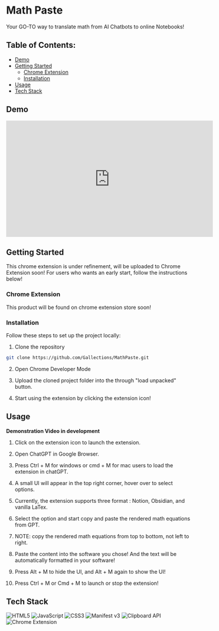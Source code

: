 # Math Paste
Your GO-TO way to translate math from AI Chatbots to online Notebooks!

## Table of Contents:
- [Demo](#demo)
- [Getting Started](#getting-started)
  - [Chrome Extension](#chrome-extension)
  - [Installation](#installation)
- [Usage](#usage)
- [Tech Stack](#tech-stack)

## Demo
<iframe width="560" height="315" src="https://www.youtube.com/watch?v=m4J2uIUJ6IE" 
frameborder="0" allowfullscreen></iframe>

## Getting Started
This chrome extension is under refinement, will be uploaded to Chrome Extension soon! For users who wants an early start, follow the instructions below!

### Chrome Extension
This product will be found on chrome extension store soon!

### Installation
<b></b>
Follow these steps to set up the project locally:<br>
1. Clone the repository

```bash
git clone https://github.com/Gallections/MathPaste.git
```

2. Open Chrome Developer Mode

3. Upload the cloned project folder into the through "load unpacked" button.

4. Start using the extension by clicking the extension icon!


## Usage
<b>Demonstration Video in development</b>
1. Click on the extension icon to launch the extension.

2. Open ChatGPT in Google Browser. 
3. Press Ctrl + M for windows or cmd + M for mac users to load the extension in chatGPT.
4. A small UI will appear in the top right corner, hover over to select options.
5. Currently, the extension supports three format : Notion, Obsidian, and vanilla LaTex.
6. Select the option and start copy and paste the rendered math equations from GPT.
7. NOTE: copy the rendered math equations from top to bottom, not left to right.
8. Paste the content into the software you chose! And the text will be automatically formatted in your software!
9. Press Alt + M to hide the UI, and Alt + M again to show the UI!
10. Press Ctrl + M or Cmd + M to launch or stop the extension!

## Tech Stack
![HTML5](https://img.shields.io/badge/HTML5-E34F26?style=for-the-badge&logo=html5&logoColor=white)
![JavaScript](https://img.shields.io/badge/JavaScript-F7DF1E?style=for-the-badge&logo=javascript&logoColor=black)
![CSS3](https://img.shields.io/badge/CSS3-1572B6?style=for-the-badge&logo=css3&logoColor=white)
![Manifest v3](https://img.shields.io/badge/Manifest%20v3-000000?style=for-the-badge&logo=json&logoColor=white)
![Clipboard API](https://img.shields.io/badge/Clipboard%20API-5C2D91?style=for-the-badge&logo=googlechrome&logoColor=white)
![Chrome Extension](https://img.shields.io/badge/Chrome%20Extension-4285F4?style=for-the-badge&logo=googlechrome&logoColor=white)
